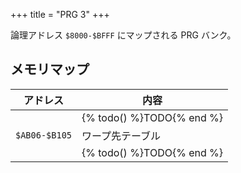 +++
title = "PRG 3"
+++

論理アドレス `$8000-$BFFF` にマップされる PRG バンク。

## メモリマップ

| アドレス | 内容 |
| -- | -- |
| | {% todo() %}TODO{% end %} |
| `$AB06-$B105` | ワープ先テーブル |
| | {% todo() %}TODO{% end %} |
